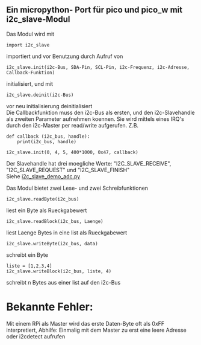 ## Ein micropython- Port für pico und pico_w mit i2c_slave-Modul
Das Modul wird mit 
```
import i2c_slave
```
importiert und vor Benutzung durch Aufruf von
```
i2c_slave.init(i2c-Bus, SDA-Pin, SCL-Pin, i2c-Frequenz, i2c-Adresse, Callback-Funktion)
```
initialisiert, und mit
```
i2c_slave.deinit(i2c-Bus)
```
vor neu initialisierung deinitialisiert\
Die Callbackfunktion muss den i2c-Bus als ersten, und den i2c-Slavehandle als zweiten Parameter aufnehmen koennen. Sie wird mittels eines IRQ's durch den i2c-Master per read/write aufgerufen. Z.B.
```
def callback (i2c_bus, handle):
    print(i2c_bus, handle)

i2c_slave.init(0, 4, 5, 400*1000, 0x47, callback)
```
Der Slavehandle hat drei moegliche Werte: "I2C_SLAVE_RECEIVE", "I2C_SLAVE_REQUEST" und "I2C_SLAVE_FINISH"\
Siehe [i2c_slave_demo_adc.py](i2c_slave_demo_adc.py)

Das Modul bietet zwei Lese- und zwei Schreibfunktionen
```
i2c_slave.readByte(i2c_bus)
```
liest ein Byte als Rueckgabewert
```
i2c_slave.readBlock(i2c_bus, Laenge) 
```
liest Laenge Bytes in eine list als Rueckgabewert
```
i2c_slave.writeByte(i2c_bus, data)
```
schreibt ein Byte
```
liste = [1,2,3,4]
i2c_slave.writeBlock(i2c_bus, liste, 4)
```
schreibt n Bytes aus einer list auf den i2c-Bus

# Bekannte Fehler:
Mit einem RPi als Master wird das erste Daten-Byte oft als 0xFF interpretiert,
Abhilfe: Einmalig mit dem Master zu erst eine leere Adresse oder i2cdetect aufrufen
